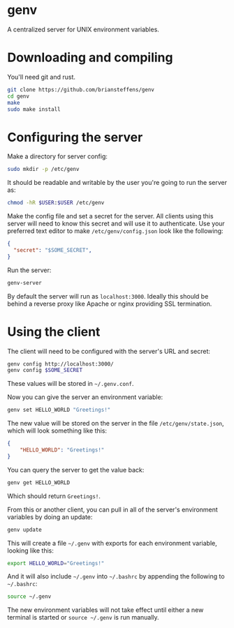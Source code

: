 genv
====

A centralized server for UNIX environment variables.

# Downloading and compiling

You'll need git and rust.

```bash
git clone https://github.com/briansteffens/genv
cd genv
make
sudo make install
```

# Configuring the server

Make a directory for server config:

```bash
sudo mkdir -p /etc/genv
```

It should be readable and writable by the user you're going to run the server
as:

```bash
chmod -hR $USER:$USER /etc/genv
```

Make the config file and set a secret for the server. All clients using this
server will need to know this secret and will use it to authenticate. Use your
preferred text editor to make `/etc/genv/config.json` look like the following:

```json
{
  "secret": "$SOME_SECRET",
}
```

Run the server:

```bash
genv-server
```

By default the server will run as `localhost:3000`. Ideally this should be
behind a reverse proxy like Apache or nginx providing SSL termination.

# Using the client

The client will need to be configured with the server's URL and secret:

```bash
genv config http://localhost:3000/
genv config $SOME_SECRET
```

These values will be stored in `~/.genv.conf`.

Now you can give the server an environment variable:

```bash
genv set HELLO_WORLD "Greetings!"
```

The new value will be stored on the server in the file `/etc/genv/state.json`,
which will look something like this:

```json
{
    "HELLO_WORLD": "Greetings!"
}
```

You can query the server to get the value back:

```bash
genv get HELLO_WORLD
```

Which should return `Greetings!`.

From this or another client, you can pull in all of the server's environment
variables by doing an update:

```bash
genv update
```

This will create a file `~/.genv` with exports for each environment variable,
looking like this:

```bash
export HELLO_WORLD="Greetings!"
```

And it will also include `~/.genv` into `~/.bashrc` by appending the following
to `~/.bashrc`:

```bash
source ~/.genv
```

The new environment variables will not take effect until either a new terminal
is started or `source ~/.genv` is run manually.
